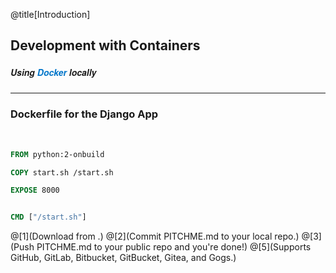 @title[Introduction]
## Development with Containers
##### <span style="font-family:Helvetica Neue; font-weight:bold">Using <span style="color:#0075c9">Docker</span> locally</span>

---


### <span class="gold">Dockerfile for the Django App</span>
<br>

```Dockerfile
FROM python:2-onbuild

COPY start.sh /start.sh

EXPOSE 8000


CMD ["/start.sh"]
```

@[1](Download from .)
@[2](Commit PITCHME.md to your local repo.)
@[3](Push PITCHME.md to your public repo and you're done!)
@[5](Supports GitHub, GitLab, Bitbucket, GitBucket, Gitea, and Gogs.)
